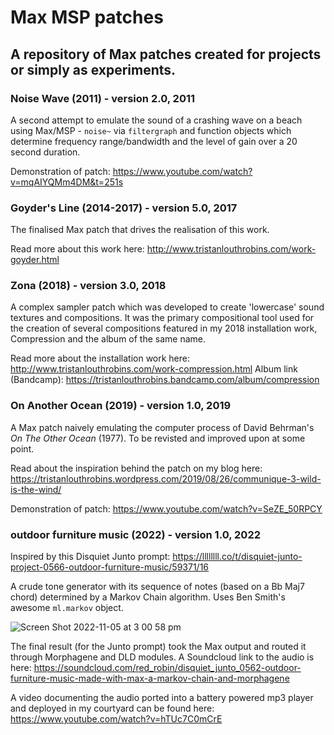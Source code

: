 # Max MSP patches
## A repository of Max patches created for projects or simply as experiments.

### **Noise Wave (2011)** - version 2.0, 2011

A second attempt to emulate the sound of a crashing wave on a beach using Max/MSP - `noise~`  via `filtergraph` and function objects which determine frequency range/bandwidth and the level of gain over a 20 second duration.

Demonstration of patch: https://www.youtube.com/watch?v=mqAIYQMm4DM&t=251s

### **Goyder's Line (2014-2017)** - version 5.0, 2017

The finalised Max patch that drives the realisation of this work.

Read more about this work here: http://www.tristanlouthrobins.com/work-goyder.html

### **Zona (2018)** - version 3.0, 2018

A complex sampler patch which was developed to create 'lowercase' sound textures and compositions. It was the primary compositional tool used for the creation of several compositions featured in my 2018 installation work, Compression and the album of the same name.

Read more about the installation work here: http://www.tristanlouthrobins.com/work-compression.html
Album link (Bandcamp): https://tristanlouthrobins.bandcamp.com/album/compression

### **On Another Ocean (2019)** - version 1.0, 2019

A Max patch naively emulating the computer process of David Behrman's *On The Other Ocean* (1977). To be revisted and improved upon at some point.

Read about the inspiration behind the patch on my blog here: https://tristanlouthrobins.wordpress.com/2019/08/26/communique-3-wild-is-the-wind/

Demonstration of patch: https://www.youtube.com/watch?v=SeZE_50RPCY

### **outdoor furniture music (2022)** - version 1.0, 2022

Inspired by this Disquiet Junto prompt: https://llllllll.co/t/disquiet-junto-project-0566-outdoor-furniture-music/59371/16

A crude tone generator with its sequence of notes (based on a Bb Maj7 chord) determined by a Markov Chain algorithm. Uses Ben Smith's awesome `ml.markov` object. 

![Screen Shot 2022-11-05 at 3 00 58 pm](https://user-images.githubusercontent.com/62044678/200106367-bcc8d988-e0f9-4fee-8fa2-07568b7db106.png)

The final result (for the Junto prompt) took the Max output and routed it through Morphagene and DLD modules. A Soundcloud link to the audio is here: https://soundcloud.com/red_robin/disquiet_junto_0562-outdoor-furniture-music-made-with-max-a-markov-chain-and-morphagene

A video documenting the audio ported into a battery powered mp3 player and deployed in my courtyard can be found here: https://www.youtube.com/watch?v=hTUc7C0mCrE
